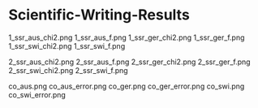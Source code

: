 # Scientific-Writing-Results
1_ssr_aus_chi2.png
1_ssr_aus_f.png
1_ssr_ger_chi2.png
1_ssr_ger_f.png
1_ssr_swi_chi2.png
1_ssr_swi_f.png

2_ssr_aus_chi2.png
2_ssr_aus_f.png
2_ssr_ger_chi2.png
2_ssr_ger_f.png
2_ssr_swi_chi2.png
2_ssr_swi_f.png

co_aus.png
co_aus_error.png
co_ger.png
co_ger_error.png
co_swi.png
co_swi_error.png
